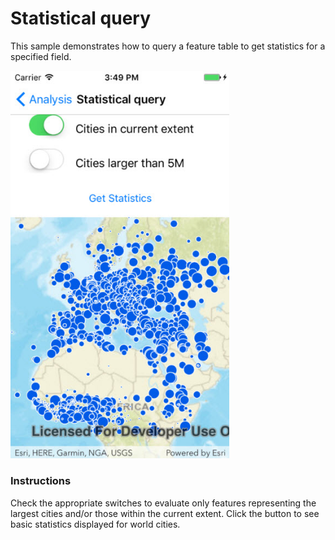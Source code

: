 # Statistical query

This sample demonstrates how to query a feature table to get statistics for a specified field.

<img src="StatisticalQuery.jpg" width="350"/>

### Instructions

Check the appropriate switches to evaluate only features representing the largest cities and/or those within the current extent. Click the button to see basic statistics displayed for world cities.